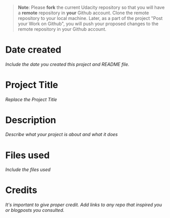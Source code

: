 >**Note**: Please **fork** the current Udacity repository so that you will have a **remote** repository in **your** Github account. Clone the remote repository to your local machine. Later, as a part of the project "Post your Work on Github", you will push your proposed changes to the remote repository in your Github account.

# Date created
###### Include the date you created this project and README file.

# Project Title
###### Replace the Project Title

# Description
###### Describe what your project is about and what it does

# Files used
###### Include the files used

# Credits
###### It's important to give proper credit. Add links to any repo that inspired you or blogposts you consulted.

